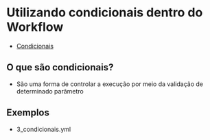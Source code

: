# Utilizando condicionais dentro do Workflow
- [Condicionais](https://docs.github.com/en/actions/writing-workflows/choosing-when-your-workflow-runs/using-conditions-to-control-job-execution)

## O que são condicionais?
- São uma forma de controlar a execução por meio da validação de determinado parâmetro

## Exemplos
- 3_condicionais.yml